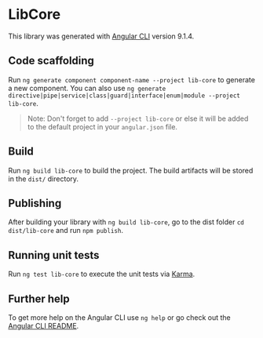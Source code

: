 # LibCore

This library was generated with [Angular CLI](https://github.com/angular/angular-cli) version 9.1.4.

## Code scaffolding

Run `ng generate component component-name --project lib-core` to generate a new component. You can also use `ng generate directive|pipe|service|class|guard|interface|enum|module --project lib-core`.
> Note: Don't forget to add `--project lib-core` or else it will be added to the default project in your `angular.json` file. 

## Build

Run `ng build lib-core` to build the project. The build artifacts will be stored in the `dist/` directory.

## Publishing

After building your library with `ng build lib-core`, go to the dist folder `cd dist/lib-core` and run `npm publish`.

## Running unit tests

Run `ng test lib-core` to execute the unit tests via [Karma](https://karma-runner.github.io).

## Further help

To get more help on the Angular CLI use `ng help` or go check out the [Angular CLI README](https://github.com/angular/angular-cli/blob/master/README.md).
